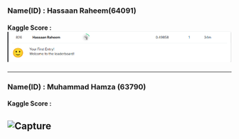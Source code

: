 ### Name(ID) : Hassaan Raheem(64091)
#### Kaggle Score : ![first attempt on kaggle](https://github.com/Hassaan-07/Ai266-spring22/blob/main/myFirstSubmissionOnKaggle.png?raw=true)
---

### Name(ID) : Muhammad Hamza (63790)
#### Kaggle Score : 

![Capture](https://user-images.githubusercontent.com/74507654/169598924-069d6742-ed54-4cc3-911d-4068da79bbc5.PNG)
---
